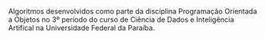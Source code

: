 Algoritmos desenvolvidos como parte da disciplina Programação Orientada a Objetos no 3º período do curso de Ciência de Dados e Inteligência Artifical na Universidade Federal da Paraíba.
